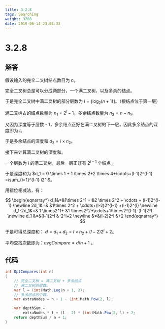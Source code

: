 ```yaml
---
title: 3.2.8
tags: Searching
weight: 3208
date: 2019-06-14 23:03:33
---
```


# 3.2.8

## 解答

假设输入的完全二叉树结点数目为 $n$。

完全二叉树总是可以分成两部分，一个满二叉树，以及多余的结点。

于是完全二叉树中满二叉树的部分层数为 $l = \lfloor \log_2 (n+1) \rfloor$。（根结点位于第一层）

满二叉树占的结点数量为 $n_1 = 2^l -1$，多余结点数量为 $n_2=n-n_1$。

又因为深度等于层数 - 1，多余结点正好在满二叉树的下一层，因此多余结点的深度即为 $l$。

于是多余结点的深度和 $d_2 = l \times n_2$。

接下来计算满二叉树的深度和。

一个层数为 $l$ 的满二叉树，最后一层正好有 $2^{l-1}$ 个结点。

于是深度和为 $d_1 = 0 \times 1 + 1 \times 2+2 \times 4+\cdots+(l-1)2^{l-1}  =\sum_{i=1}^{l-1} i2^i$。

用错位相减法，有：

$$
\begin{eqnarray*}
d_1&=&1\times 2^1 + &2 \times 2^2 + \cdots + (l-1)2^{l-1} \newline 
2d_1&=& &1\times 2^2 + \cdots+(l-2)2^{l-1} +(l-1)2^{l} \newline 
d_1-2d_1&=& 1 \times2^1+ &1 \times2^2+\cdots+1\times2^{l-1}-(l-1)2^l \newline 
d_1 &=&(l-1)2^l &-2^l+2 \newline 
 &=&(l-2)2^l &+2
\end{eqnarray*}
$$

于是可得总深度和： $d=d_1+d_2=l\times n_2+ (l-2)2^l+2$。

平均查找次数即为：$avgCompare=d / n + 1$ 。

## 代码

```csharp
int OptCompares(int n)
{
    // 完全二叉树 = 满二叉树 + 多余结点
    // 满二叉树的层数。
    var l = (int)Math.Log(n + 1, 2);
    // 多余结点的个数。
    var extraNodes = n + 1 - (int)Math.Pow(2, l);

    var depthSum =
        extraNodes * l + (l - 2) * (int)Math.Pow(2, l) + 2;
    return depthSum / n + 1;
}
```
